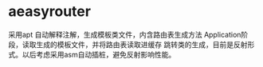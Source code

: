 # aeasyrouter
 采用apt 自动解释注解，生成模板类文件，内含路由表生成方法
 Application阶段，读取生成的模板文件，并将路由表读取进缓存
 跳转类的生成，目前是反射形式。以后考虑采用asm自动插桩，避免反射影响性能。
